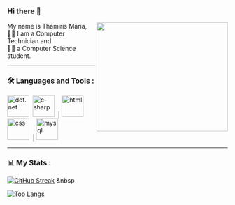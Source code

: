 ### Hi there 👋

<img align="right" width="300" height="250" src="https://user-images.githubusercontent.com/73439911/176591307-6ad8c851-23f1-41ee-8fd4-f3696483bd1a.gif">

My name is Thamiris Maria, <br>
👩‍💻 I am a Computer Technician and <br>
👩‍🎓 a Computer Science student.

<!--
**ThamirisMaria/ThamirisMaria** is a ✨ _special_ ✨ repository because its `README.md` (this file) appears on your GitHub profile.

Here are some ideas to get you started:

- 🔭 I’m currently working on ...
- 🌱 I’m currently learning ...
- 👯 I’m looking to collaborate on ...
- 🤔 I’m looking for help with ...
- 💬 Ask me about ...
- 📫 How to reach me: ...
- 😄 Pronouns: ...
- ⚡ Fun fact: ...
-->
---
### :hammer_and_wrench: Languages and Tools :

<img src="https://user-images.githubusercontent.com/73439911/176581909-3874342d-ba18-4529-bf6b-550ef3e96317.svg" alt="dot.net" height="50" width="50"/>&nbsp;
<img src="https://user-images.githubusercontent.com/73439911/176581777-b191f130-3b1a-4827-8041-6a6d030bcce8.svg" alt="c-sharp" height="50" width="50"/>&nbsp; | 
<img src="https://user-images.githubusercontent.com/73439911/176584004-4ae4d895-875d-4368-996f-d3e29835e306.svg" alt="html" height="50" width="50"/>&nbsp;
<img src="https://user-images.githubusercontent.com/73439911/176584178-3e67282b-0a66-4846-a152-4045012cb713.svg" alt="css" height="50" width="50"/>&nbsp; | 
<img src="https://user-images.githubusercontent.com/73439911/176584329-56924e91-e560-4c8e-921d-c0eabd6b481e.svg" alt="mysql" height="50" width="50"/>&nbsp;

---
### 📊 My Stats :

[![GitHub Streak](http://github-readme-streak-stats.herokuapp.com?user=ThamirisMaria&theme=nightowl&hide_border=true&background=522A45&fire=FECF4B&ring=FECF4B&currStreakNum=C691E9&sideLabels=FECF4B&currStreakLabel=FECF4B&dates=C691E9)](https://git.io/streak-stats) &nbsp

[![Top Langs](https://github-readme-stats.vercel.app/api/top-langs/?username=ThamirisMaria&bg_color=#522a45)](https://github.com/anuraghazra/github-readme-stats)
